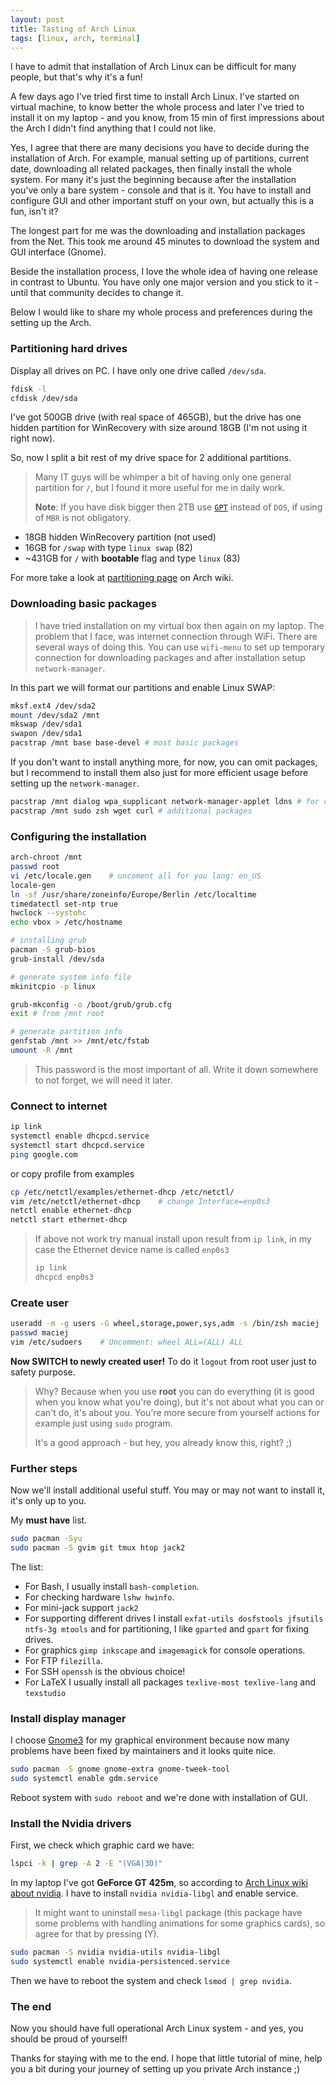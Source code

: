 ```yaml
---
layout: post
title: Tasting of Arch Linux
tags: [linux, arch, terminal]
---
```


I have to admit that installation of Arch Linux can be difficult for many people, but that's why it's a fun!

A few days ago I've tried first time to install Arch Linux. I've started on virtual machine, to know better the whole process and later I've tried to install it on my laptop - and you know, from 15 min of first impressions about the Arch I didn't find anything that I could not like.

Yes, I agree that there are many decisions you have to decide during the installation of Arch. For example, manual setting up of partitions, current date, downloading all related packages, then finally install the whole system. For many it's just the beginning because after the installation you've only a bare system - console and that is it. You have to install and configure GUI and other important stuff on your own, but actually this is a fun, isn't it?

The longest part for me was the downloading and installation packages from the Net. This took me around 45 minutes to download the system and GUI interface (Gnome).

Beside the installation process, I love the whole idea of having one release in contrast to Ubuntu. You have only one major version and you stick to it - until that community decides to change it.

Below I would like to share my whole process and preferences during the setting up the Arch.

### Partitioning hard drives

Display all drives on PC. I have only one drive called `/dev/sda`.

```sh
fdisk -l
cfdisk /dev/sda
```

I've got 500GB drive (with real space of 465GB), but the drive has one hidden partition for WinRecovery with size around 18GB (I'm not using it right now).

So, now I split a bit rest of my drive space for 2 additional partitions.

> Many IT guys will be whimper a bit of having only one general partition for `/`, but I found it more useful for me in daily work.
>
> **Note**: If you have disk bigger then 2TB use [`GPT`](https://en.wikipedia.org/wiki/GUID_Partition_Table) instead of `DOS`, if using of `MBR` is not obligatory.

-   18GB hidden WinRecovery partition (not used)
-   16GB for `/swap` with type `linux swap` (82)
-   ~431GB for `/` with **bootable** flag and type `linux` (83)

For more take a look at [partitioning page][arch-partitioning] on Arch wiki.

### Downloading basic packages

> I have tried installation on my virtual box then again on my laptop. The problem that I face, was internet connection through WiFi. There are several ways of doing this. You can use `wifi-menu` to set up temporary connection for downloading packages and after installation setup `network-manager`.

In this part we will format our partitions and enable Linux SWAP:

```sh
mksf.ext4 /dev/sda2
mount /dev/sda2 /mnt
mkswap /dev/sda1
swapon /dev/sda1
pacstrap /mnt base base-devel # most basic packages
```

If you don't want to install anything more, for now, you can omit packages, but I recommend to install them also just for more efficient usage before setting up the `network-manager`.

```sh
pacstrap /mnt dialog wpa_supplicant network-manager-applet ldns # for connecting via wifi-menu after install
pacstrap /mnt sudo zsh wget curl # additional packages
```

### Configuring the installation

```sh
arch-chroot /mnt
passwd root
vi /etc/locale.gen    # uncoment all for you lang: en_US
locale-gen
ln -sf /usr/share/zoneinfo/Europe/Berlin /etc/localtime
timedatectl set-ntp true
hwclock --systohc
echo vbox > /etc/hostname

# installing grub
pacman -S grub-bios
grub-install /dev/sda

# generate system info file
mkinitcpio -p linux

grub-mkconfig -o /boot/grub/grub.cfg
exit # from /mnt root

# generate partition info
genfstab /mnt >> /mnt/etc/fstab
umount -R /mnt
```

> This password is the most important of all. Write it down somewhere to not forget, we will need it later.

### Connect to internet

```sh
ip link
systemctl enable dhcpcd.service
systemctl start dhcpcd.service
ping google.com
```

or copy profile from examples

```sh
cp /etc/netctl/examples/ethernet-dhcp /etc/netctl/
vim /etc/netctl/ethernet-dhcp    # change Interface=enp0s3
netctl enable ethernet-dhcp
netctl start ethernet-dhcp
```

> If above not work try manual install upon result from `ip link`, in my case the Ethernet device name is called `enp0s3`
>
> ```sh
> ip link
> dhcpcd enp0s3
> ```

### Create user

```sh
useradd -m -g users -G wheel,storage,power,sys,adm -s /bin/zsh maciej
passwd maciej
vim /etc/sudoers    # Uncomment: wheel ALL=(ALL) ALL
```

**Now SWITCH to newly created user!**
To do it `logout` from root user just to safety purpose.

> Why? Because when you use **root** you can do everything (it is good when you know what you're doing), but it's not about what you can or can't do, it's about you. You're more secure from yourself actions for example just using `sudo` program.
>
> It's a good approach - but hey, you already know this, right? ;)

### Further steps

Now we'll install additional useful stuff. You may or may not want to install it, it's only up to you.

My **must have** list.

```sh
sudo pacman -Syu
sudo pacman -S gvim git tmux htop jack2
```

The list:

-   For Bash, I usually install `bash-completion`.
-   For checking hardware `lshw hwinfo`.
-   For mini-jack support `jack2`
-   For supporting different drives I install `exfat-utils dosfstools jfsutils ntfs-3g mtools` and for partitioning, I like `gparted` and `gpart` for fixing drives.
-   For graphics `gimp inkscape` and `imagemagick` for console operations.
-   For FTP `filezilla`.
-   For SSH `openssh` is the obvious choice!
-   For LaTeX I usually install all packages `texlive-most texlive-lang` and `texstudio`

### Install display manager

I choose [Gnome3](https://www.gnome.org/gnome-3/) for my graphical environment because now many problems have been fixed by maintainers and it looks quite nice.

```sh
sudo pacman -S gnome gnome-extra gnome-tweek-tool
sudo systemctl enable gdm.service
```

Reboot system with `sudo reboot` and we're done with installation of GUI.

### Install the Nvidia drivers

First, we check which graphic card we have:

```sh
lspci -k | grep -A 2 -E "(VGA|3D)"
```

In my laptop I've got **GeForce GT 425m**, so according to [Arch Linux wiki about nvidia](). I have to install `nvidia nvidia-libgl` and enable service.

> It might want to uninstall `mesa-libgl` package (this package have some problems with handling animations for some graphics cards), so agree for that by pressing (Y).

```sh
sudo pacman -S nvidia nvidia-utils nvidia-libgl
sudo systemctl enable nvidia-persistenced.service
```

Then we have to reboot the system and check `lsmod | grep nvidia`.

### The end

Now you should have full operational Arch Linux system - and yes, you should be proud of yourself!

Thanks for staying with me to the end. I hope that little tutorial of mine, help you a bit during your journey of setting up you private Arch instance ;)

[github]: https://github.com
[arch-partitioning]: https://wiki.archlinux.org/index.php/partitioning
